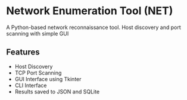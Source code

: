 # Network Enumeration Tool (NET)

A Python-based network reconnaissance tool. Host discovery and port scanning with simple GUI

## Features
- Host Discovery
- TCP Port Scanning
- GUI Interface using Tkinter
- CLI Interface
- Results saved to JSON and SQLite
